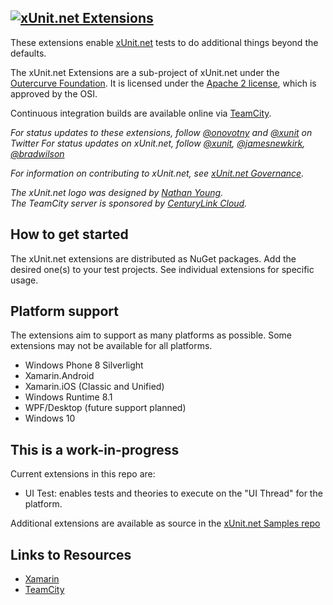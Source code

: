 ## <a href="https://github.com/xunit/xunit"><img src="https://raw.github.com/xunit/media/master/full-logo.png" title="xUnit.net Extensions" /></a>

These extensions enable [xUnit.net](https://github.com/xunit/xunit/) tests to do additional things beyond the defaults.
 
The xUnit.net Extensions are a sub-project of xUnit.net under the [Outercurve Foundation](http://www.outercurve.org/). It is licensed under the [Apache 2 license](http://opensource.org/licenses/Apache-2.0), which is approved by the OSI.

Continuous integration builds are available online via [TeamCity](http://teamcity.centurylinkcloud.com/guestLogin.html?guest=1).

_For status updates to these extensions, follow [@onovotny](https://twitter.com/onovotny) and [@xunit](https://twitter.com/xunit) on Twitter_
_For status updates on xUnit.net, follow [@xunit](https://twitter.com/xunit), [@jamesnewkirk](https://twitter.com/jamesnewkirk), [@bradwilson](http://twitter.com/bradwilson)_

_For information on contributing to xUnit.net, see [xUnit.net Governance](http://xunit.github.io/governance.html)._

_The xUnit.net logo was designed by [Nathan Young](http://flavors.me/nathanyoung)._<br>
_The TeamCity server is sponsored by [CenturyLink Cloud](http://www.centurylinkcloud.com/)._

## How to get started

The xUnit.net extensions are distributed as NuGet packages. Add the desired one(s) to your test projects. See individual extensions for specific usage. 

## Platform support
The extensions aim to support as many platforms as possible. Some extensions may not be available for all platforms.
 
- Windows Phone 8 Silverlight
- Xamarin.Android
- Xamarin.iOS (Classic and Unified)
- Windows Runtime 8.1 
- WPF/Desktop (future support planned)
- Windows 10 

## This is a work-in-progress

Current extensions in this repo are:
- UI Test: enables tests and theories to execute on the "UI Thread" for the platform.

Additional extensions are available as source in the [xUnit.net Samples repo](https://github.com/xunit/samples.xunit)

## Links to Resources

* [Xamarin](http://xamarin.com/)
* [TeamCity](http://www.jetbrains.com/teamcity/index.html)

